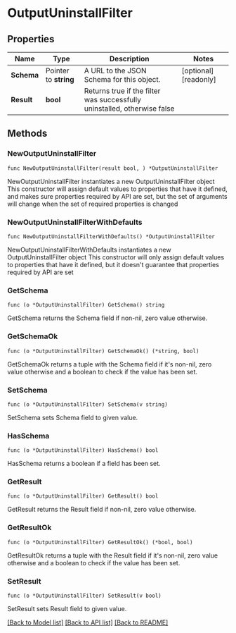 # OutputUninstallFilter

## Properties

Name | Type | Description | Notes
------------ | ------------- | ------------- | -------------
**Schema** | Pointer to **string** | A URL to the JSON Schema for this object. | [optional] [readonly] 
**Result** | **bool** | Returns true if the filter was successfully uninstalled, otherwise false | 

## Methods

### NewOutputUninstallFilter

`func NewOutputUninstallFilter(result bool, ) *OutputUninstallFilter`

NewOutputUninstallFilter instantiates a new OutputUninstallFilter object
This constructor will assign default values to properties that have it defined,
and makes sure properties required by API are set, but the set of arguments
will change when the set of required properties is changed

### NewOutputUninstallFilterWithDefaults

`func NewOutputUninstallFilterWithDefaults() *OutputUninstallFilter`

NewOutputUninstallFilterWithDefaults instantiates a new OutputUninstallFilter object
This constructor will only assign default values to properties that have it defined,
but it doesn't guarantee that properties required by API are set

### GetSchema

`func (o *OutputUninstallFilter) GetSchema() string`

GetSchema returns the Schema field if non-nil, zero value otherwise.

### GetSchemaOk

`func (o *OutputUninstallFilter) GetSchemaOk() (*string, bool)`

GetSchemaOk returns a tuple with the Schema field if it's non-nil, zero value otherwise
and a boolean to check if the value has been set.

### SetSchema

`func (o *OutputUninstallFilter) SetSchema(v string)`

SetSchema sets Schema field to given value.

### HasSchema

`func (o *OutputUninstallFilter) HasSchema() bool`

HasSchema returns a boolean if a field has been set.

### GetResult

`func (o *OutputUninstallFilter) GetResult() bool`

GetResult returns the Result field if non-nil, zero value otherwise.

### GetResultOk

`func (o *OutputUninstallFilter) GetResultOk() (*bool, bool)`

GetResultOk returns a tuple with the Result field if it's non-nil, zero value otherwise
and a boolean to check if the value has been set.

### SetResult

`func (o *OutputUninstallFilter) SetResult(v bool)`

SetResult sets Result field to given value.



[[Back to Model list]](../README.md#documentation-for-models) [[Back to API list]](../README.md#documentation-for-api-endpoints) [[Back to README]](../README.md)


